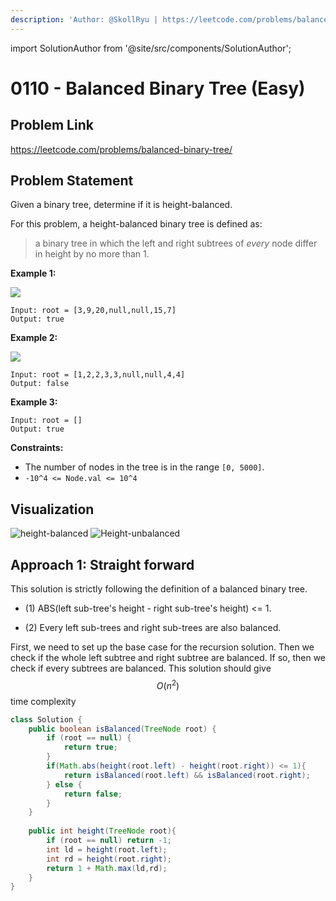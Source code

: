 ```yaml
---
description: 'Author: @SkollRyu | https://leetcode.com/problems/balanced-binary-tree/'
---
```


import SolutionAuthor from '@site/src/components/SolutionAuthor';

# 0110 - Balanced Binary Tree (Easy)

## Problem Link

https://leetcode.com/problems/balanced-binary-tree/

## Problem Statement

Given a binary tree, determine if it is height-balanced.

For this problem, a height-balanced binary tree is defined as:

> a binary tree in which the left and right subtrees of _every_ node differ in height by no more than 1.

**Example 1:**

![](https://assets.leetcode.com/uploads/2020/10/06/balance\_1.jpg)

```
Input: root = [3,9,20,null,null,15,7]
Output: true
```

**Example 2:**

![](https://assets.leetcode.com/uploads/2020/10/06/balance\_2.jpg)

```
Input: root = [1,2,2,3,3,null,null,4,4]
Output: false
```

**Example 3:**

```
Input: root = []
Output: true 
```

**Constraints:**

* The number of nodes in the tree is in the range `[0, 5000]`.
* `-10^4 <= Node.val <= 10^4`

## Visualization

![height-balanced](https://user-images.githubusercontent.com/63882653/152684367-0ea099bd-623c-4d5a-8862-0ec035620c13.jpg)
![Height-unbalanced](https://user-images.githubusercontent.com/63882653/152684944-1e774af3-8303-42be-9d7b-20af26221f74.jpg)

## Approach 1: Straight forward

This solution is strictly following the definition of a balanced binary tree.  

- (1) ABS(left sub-tree's height - right sub-tree's height) <= 1.

- (2) Every left sub-trees and right sub-trees are also balanced.

First, we need to set up the base case for the recursion solution. Then we check if the whole left subtree and right subtree are balanced. If so, then we check if every subtrees are balanced. This solution should give $$O(n^2)$$ time complexity

<SolutionAuthor name="@SkollRyu"/>

```java
class Solution {
    public boolean isBalanced(TreeNode root) {
        if (root == null) {
            return true;
        }
        if(Math.abs(height(root.left) - height(root.right)) <= 1){
            return isBalanced(root.left) && isBalanced(root.right);
        } else {
            return false;
        }
    }
    
    public int height(TreeNode root){
        if (root == null) return -1;
        int ld = height(root.left);
        int rd = height(root.right);
        return 1 + Math.max(ld,rd);
    }
}
```
